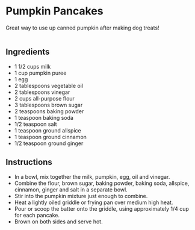 # Pumpkin Pancakes

Great way to use up canned pumpkin after making dog treats!

```
```

## Ingredients

- 1 1/2 cups milk
- 1 cup pumpkin puree
- 1 egg
- 2 tablespoons vegetable oil 
- 2 tablespoons vinegar
- 2 cups all-purpose flour
- 3 tablespoons brown sugar
- 2 teaspoons baking powder 
- 1 teaspoon baking soda
- 1/2 teaspoon salt
- 1 teaspoon ground allspice
- 1 teaspoon ground cinnamon
- 1/2 teaspoon ground ginger

## Instructions

-  In a bowl, mix together the milk, pumpkin, egg, oil and vinegar. 
- Combine the flour, brown sugar, baking powder, baking soda, allspice, cinnamon, ginger
and salt in a separate bowl. 
- Stir into the pumpkin mixture just enough to combine.
- Heat a lightly oiled griddle or frying pan over medium high heat. 
- Pour or scoop the batter onto the griddle, using approximately 1/4 cup for each pancake. 
- Brown on both sides and serve hot.
